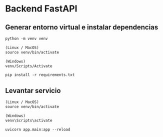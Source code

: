 # Backend FastAPI

## Generar entorno virtual e instalar dependencias

```SML
python -m venv venv

(Linux / MacOS)
source venv/bin/activate

(Windows)
venv/Scripts/Activate

pip install -r requirements.txt
```

## Levantar servicio

```SML
(Linux / MacOS)
source venv/bin/activate

(Windows)
venv\Scripts\activate

uvicorn app.main:app --reload
```
